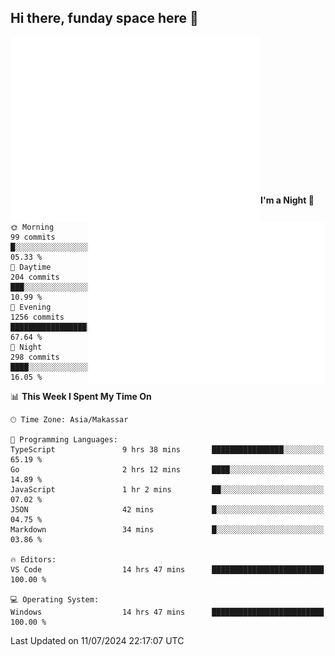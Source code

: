 ## Hi there, funday space here 🚀

<img align="left" width="400" alt="🌞" src="https://raw.githubusercontent.com/fhasnur/fhasnur/master/general.svg?token=ATQS65TR7ETTG5RLJUDIDBLBN34HE">
<img align="right" width="380" alt="🌞" src="https://raw.githubusercontent.com/fhasnur/fhasnur/master/statistics.svg?token=ATQS65TR7ETTG5RLJUDIDBLBN34HE">

<br><br><br><br><br><br><br><br><br><br><br><br><br><br>

<!--START_SECTION:waka-->
**I'm a Night 🦉** 

```text
🌞 Morning                99 commits          █░░░░░░░░░░░░░░░░░░░░░░░░   05.33 % 
🌆 Daytime                204 commits         ███░░░░░░░░░░░░░░░░░░░░░░   10.99 % 
🌃 Evening                1256 commits        █████████████████░░░░░░░░   67.64 % 
🌙 Night                  298 commits         ████░░░░░░░░░░░░░░░░░░░░░   16.05 % 
```


📊 **This Week I Spent My Time On** 

```text
🕑︎ Time Zone: Asia/Makassar

💬 Programming Languages: 
TypeScript               9 hrs 38 mins       ████████████████░░░░░░░░░   65.19 % 
Go                       2 hrs 12 mins       ████░░░░░░░░░░░░░░░░░░░░░   14.89 % 
JavaScript               1 hr 2 mins         ██░░░░░░░░░░░░░░░░░░░░░░░   07.02 % 
JSON                     42 mins             █░░░░░░░░░░░░░░░░░░░░░░░░   04.75 % 
Markdown                 34 mins             █░░░░░░░░░░░░░░░░░░░░░░░░   03.86 % 

🔥 Editors: 
VS Code                  14 hrs 47 mins      █████████████████████████   100.00 % 

💻 Operating System: 
Windows                  14 hrs 47 mins      █████████████████████████   100.00 % 
```


 Last Updated on 11/07/2024 22:17:07 UTC
<!--END_SECTION:waka-->
